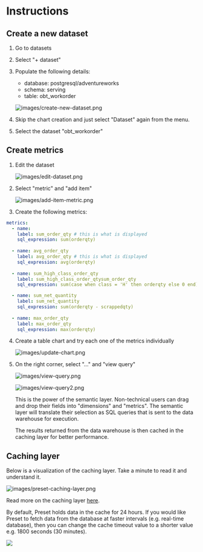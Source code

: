 # Instructions 

## Create a new dataset 

1. Go to datasets 
2. Select "+ dataset"
3. Populate the following details:
    - database: postgresql/adventureworks 
    - schema: serving
    - table: obt_workorder 

    ![images/create-new-dataset.png](images/create-new-dataset.png)

4. Skip the chart creation and just select "Dataset" again from the menu. 

5. Select the dataset "obt_workorder" 

## Create metrics 

1. Edit the dataset 

    ![images/edit-dataset.png](images/edit-dataset.png)

2. Select "metric" and "add item"

    ![images/add-item-metric.png](images/add-item-metric.png)

3. Create the following metrics: 

```yaml
metrics:
  - name: 
    label: sum_order_qty # this is what is displayed 
    sql_expression: sum(orderqty)
  
  - name: avg_order_qty
    label: avg_order_qty # this is what is displayed 
    sql_expression: avg(orderqty)
  
  - name: sum_high_class_order_qty
    label: sum_high_class_order_qtysum_order_qty
    sql_expression: sum(case when class = 'H' then orderqty else 0 end)

  - name: sum_net_quantity
    label: sum_net_quantity
    sql_expression: sum(orderqty - scrappedqty)
  
  - name: max_order_qty
    label: max_order_qty
    sql_expression: max(orderqty)
```

4. Create a table chart and try each one of the metrics individually 

    ![images/update-chart.png](images/update-chart.png)


5. On the right corner, select "..." and "view query"

    ![images/view-query.png](images/view-query.png)

    ![images/view-query2.png](images/view-query2.png)

    This is the power of the semantic layer. Non-technical users can drag and drop their fields into "dimensions" and "metrics". The semantic layer will translate their selection as SQL queries that is sent to the data warehouse for execution. 

    The results returned from the data warehouse is then cached in the caching layer for better performance. 

## Caching layer 

Below is a visualization of the caching layer. Take a minute to read it and understand it. 

![images/preset-caching-layer.png](images/preset-caching-layer.png)

Read more on the caching layer [here](https://docs.preset.io/docs/caching-in-preset). 

By default, Preset holds data in the cache for 24 hours. If you would like Preset to fetch data from the database at faster intervals (e.g. real-time database), then you can change the cache timeout value to a shorter value e.g. 1800 seconds (30 minutes). 

![](images/cache-timeout.png)

